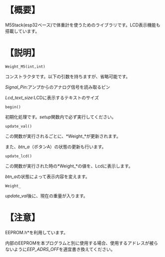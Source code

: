 # 【概要】
M5Stack(esp32ベース)で体重計を使うためのライブラリです。LCD表示機能も搭載しています。

# 【説明】
```
Weight_M5(int,int)
```
コンストラクタです。以下の引数を持ちますが、省略可能です。

*Signal_Pin*:アンプからのアナログ信号を読み取るピン

*Lcd_text_size*:LCDに表示するテキストのサイズ


```
begin()
```
初期化処理です。*setup*関数内で必ず実行してください。


```
update_val()
```
この関数が実行されるごとに、*Weight_*が更新されます。

また、*btn_a*（ボタンA）の状態の更新も行います。


```
update_lcd()
```
この関数が実行された時の*Weight_*の値を、Lcdに表示します。

*btn_a*の状態によって表示内容を変えます。


```
Weight_
```
*update_val*後に、現在の重量が入ります。

# 【注意】
EEPROM.h*を利用しています。

内部のEEPROMを本プログラムと別に使用する場合、使用するアドレスが被らないように*EEP_ADRS_OFF*を適宜書き換えてください。
